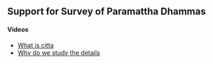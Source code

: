 ## Support for Survey of Paramattha Dhammas

#### Videos

- [What is citta ](https://youtu.be/EBx13bpxa5E)
- [Why do we study the details](https://youtu.be/bObZDXTJ5-U)
